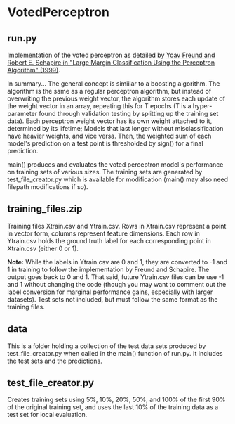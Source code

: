 # VotedPerceptron

## run.py
Implementation of the voted perceptron as detailed by [Yoav Freund and Robert E. Schapire in "Large Margin Classification Using the Perceptron Algorithm" (1999)](https://link.springer.com/content/pdf/10.1023/A:1007662407062.pdf).

In summary...
The general concept is simiilar to a boosting algorithm. The algorithm is the same as a regular perceptron algorithm, but instead of overwriting the previous weight vector, the algorithm stores each update of the weight vector in an array, repeating this for T epochs (T is a hyper-parameter found through validation testing by splitting up the training set data). Each perceptron weight vector has its own weight attached to it, determined by its lifetime; Models that last longer without misclassification have heavier weights, and vice versa. Then, the weighted sum of each model's prediction on a test point is thresholded by sign() for a final prediction.

main() produces and evaluates the voted perceptron model's performance on training sets of various sizes. The training sets are generated by test_file_creator.py which is available for modification (main() may also need filepath modifications if so).

## training_files.zip
Training files Xtrain.csv and Ytrain.csv. Rows in Xtrain.csv represent a point in vector form, columns represent feature dimensions. Each row in Ytrain.csv holds the ground truth label for each corresponding point in Xtrain.csv (either 0 or 1).

**Note:** While the labels in Ytrain.csv are 0 and 1, they are converted to -1 and 1 in training to follow the implementation by Freund and Schapire. The output goes back to 0 and 1. That said, future Ytrain.csv files can be use -1 and 1 without changing the code (though you may want to comment out the label conversion for marginal performance gains, especially with larger datasets). Test sets not included, but must follow the same format as the training files.

## data
This is a folder holding a collection of the test data sets produced by test_file_creator.py when called in the main() function of run.py. It includes the test sets and the predictions.

## test_file_creator.py
Creates training sets using 5%, 10%, 20%, 50%, and 100% of the first 90% of the original training set, and uses the last 10% of the training data as a test set for local evaluation.
